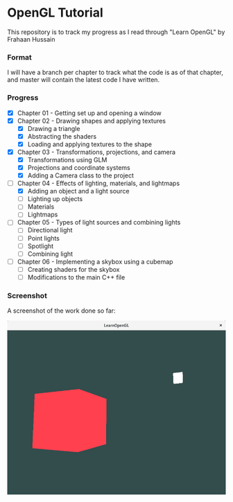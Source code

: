 # OpenGL Tutorial

This repository is to track my progress as I read through "Learn OpenGL" by Frahaan Hussain

### Format

I will have a branch per chapter to track what the code is as of that chapter, and master will contain the latest code I have written.

### Progress

- [x] Chapter 01 - Getting set up and opening a window
- [x] Chapter 02 - Drawing shapes and applying textures
  - [x] Drawing a triangle
  - [x] Abstracting the shaders
  - [x] Loading and applying textures to the shape
- [x] Chapter 03 - Transformations, projections, and camera
  - [x] Transformations using GLM
  - [x] Projections and coordinate systems
  - [x] Adding a Camera class to the project
- [ ] Chapter 04 - Effects of lighting, materials, and lightmaps
  - [x] Adding an object and a light source
  - [ ] Lighting up objects
  - [ ] Materials
  - [ ] Lightmaps
- [ ] Chapter 05 - Types of light sources and combining lights
  - [ ] Directional light
  - [ ] Point lights
  - [ ] Spotlight
  - [ ] Combining light
- [ ] Chapter 06 - Implementing a skybox using a cubemap
  - [ ] Creating shaders for the skybox
  - [ ] Modifications to the main C++ file

### Screenshot

A screenshot of the work done so far:

![Progress screenshot](/screenshot.png "Progress")
